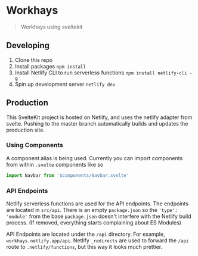 # Workhays

> Workhays using sveltekit

## Developing

1. Clone this repo
2. Install packages `npm install`
3. Install Netlify CLI to run serverless functions `npm install netlify-cli -g`
4. Spin up development server `netlify dev`

## Production

This SvelteKit project is hosted on Netlify, and uses the netlify adapter from svelte. Pushing to the master branch automatically builds and updates the production site.

### Using Components

A component alias is being used. Currently you can import components
from within `.svelte` components like so

```javascript
import Navbar from '$components/Navbar.svelte'
```

### API Endpoints

Netlify serverless functions are used for the API endpoints. The endpoints are located in `src/api`. There is an empty `package.json` so the `'type': 'module'` from the base `package.json` doesn't interfere with the Netlify build process. (If removed, everything starts complaining about ES Modules)

API Endpoints are located under the `/api` directory. For example, `workhays.netlify.app/api`. Netlify `_redirects` are used to forward the `/api` route to `.netlify/functions`, but this way it looks much prettier.
